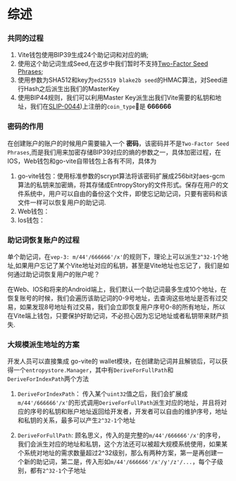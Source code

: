 # 综述
### 共同的过程
1. Vite钱包使用BIP39生成24个助记词和对应的熵;
2. 使用这个助记词生成Seed,在这步中我们暂时不支持[Two-Factor Seed Phrases](https://en.bitcoin.it/wiki/Seed_phrase);
3. 使用参数为SHA512和key为`ed25519 blake2b seed`的HMAC算法，对Seed进行Hash之后派生出我们的MasterKey
4. 使用BIP44规则，我们可以利用Master Key派生出我们Vite需要的私钥和地址，我们在[SLIP-0044](https://github.com/satoshilabs/slips/blob/master/slip-0044.md))上注册的`coin_type`是 **666666**

### 密码的作用
在创建账户的账户的时候用户需要输入一个 **密码**，该密码并不是`Two-Factor Seed Phrases`,而是我们用来加密存储BIP39对应的熵的参数之一，具体加密过程，在IOS，Web钱包和go-vite自带钱包上各有不同，具体为
1. go-vite钱包：使用标准参数的scrypt算法将该密码扩展成256bit对aes-gcm算法的私钥来加密熵，将其存储成EntropyStory的文件形式。保存在用户的文件系统中，用户可以自由的备份这个文件，即使忘记助记词，只要有密码和该文件一样可以恢复用户的助记词.
2. Web钱包：
3. Ios钱包：

### 助记词恢复账户的过程
单个助记词，在`vep-3: m/44'/666666'/x'`的规则下，理论上可以派生`2^32-1`个地址,如果用户忘记了某个Vite地址对应的私钥，甚至是Vite地址也忘记了，我们是如何通过助记词恢复用户的账户呢？


在Web、IOS和将来的Android端上，我们默认一个助记词最多生成10个地址，在恢复账号的时候，我们会遍历该助记词的0-9号地址，去查询这些地址是否有过交易，如果发现8号地址有过交易，我们会立即恢复用户序号0-8的所有地址，所以在Vite端上钱包，只要保护好助记词，不必担心因为忘记地址或者私钥带来财产损失.

### 大规模派生地址的方案

开发人员可以直接集成 go-vite的 wallet模块，在创建助记词并且解锁后，可以获得一个`entropystore.Manager`，其中有`DeriveForFullPath`和`DeriveForIndexPath`两个方法

1. `DeriveForIndexPath`： 传入某个`uint32`值之后，我们会扩展成`m/44'/666666'/x'`的形式调用`DeriveForFullPath`派生对应的地址，并且将对应的序号的私钥和账户地址返回给开发者，开发者可以自由的维护序号，地址和私钥的关系，最多可以产生`2^32-1`个地址


2. `DeriveForFullPath`: 顾名思义，传入的是完整的`m/44'/666666'/x'`的序号，我们会派生对应的地址和私钥，这个方法还可以被超大规模系统使用，如果某个系统对地址的需求数量超过2^32级别，那么有两种方案，第一是再创建一个新的助记词，第二是，传入形如``m/44'/666666'/x'/y'/z'/...``，每个子级别，都有`2^32-1`个子地址
